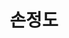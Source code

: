 ---
layout: hubs
key: Q12602742
title: 손정도
name: 손정도
description: 대한민국의 독립운동가, 감리교 목사
score: 7.301871031433094e-05
degree: 2
---